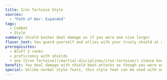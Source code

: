 ```yaml
---
title: Iron Tortoise Style
sources:
  - "Path of War: Expanded"
tags:
  - Combat
  - Style
summary: Shield bashes deal damage as if you were one size larger
flavor_text: You guard yourself and allies with your trusty shield at your side.
prerequisites:
  - Bluff 3 ranks
  - proficiency with shields
  - one [Iron Tortoise](/martial-disciplines/iron-tortoise/) stance known
benefit: You deal damage with shield bash attacks as though you were one size larger than you actually are. This stacks with other effects that increase you or your weapons' size.
special: Unlike normal style feats, this style feat can be used with any weapon, and isn't limited to unarmed strikes.
---
```

